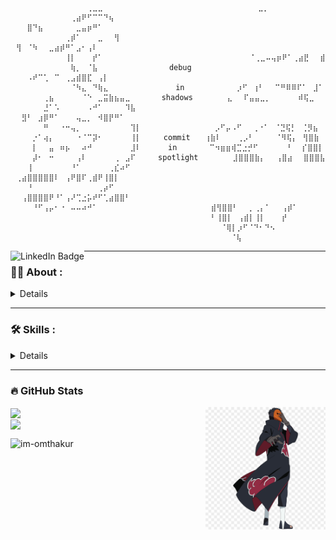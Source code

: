 <hi>
 
```
⠀⠀⠀⠀⠀⠀⠀⠀⠀⠀⠀⠀⠀⠀⢀⣀⣀                      ⠀        ⠀ ⠀⣀⡀
⠀⠀⠀⠀⠀⠀⠀⠀⠀⠀⠀⢀⣴⠟⠋⠉⠉⠙⢦                           ⠀⠀⠀⣿⠙⣦⠀⠀⠀⠀⠀⠀⣀⣤⡶⠛⠁
⠀⠀⠀⠀⠀⠀⠀⠀⠀⠀⢀⡾⠁⠀⠀⠀⣀⠀⠀⢻                    ⠀⠀     ⠀⢻⠀⠈⠳⠀⠀⣀⣴⡾⠛⠁⣠⠂⢠⠇                 
⠀⠀⠀⠀⠀⠀⠀⠀⠀⠀⢸⡇⠀⠀⠀⡞⠁                           ⠀⠀  ⠀⠈⢀⣀⠤⢤⡶⠟⠁⢀⣴⣟⠀⠀⣾
⠀⠀⠀⠀⠀⠀⠀⠀⠀⠀⠀⢷⡀⠀⠈⣧                debug         ⠀⠀⠀⠠⠞⠉⢁⠀⠉⠀⢀⣠⣾⣿⣏⠀⢠⡇
⠀⠀⠀⠀⠀⠀⠀⠀⠀⠀⠀⠈⠳⣄⠀⠙⢷⣄               in      ⠀⠀⠀  ⡰⠋⠀⢰⠃⠀⠀⠉⠛⠿⠿⠏⠁⠀⣸⠁
⠀⠀⠀⠀⠀⠀⢀⣦⠀⠀⠀⠀⠀⠈⠑⠀⣀⣭⣷⣦⣤⣀       shadows    ⠀⠀⠀⣄⠀⠀⠏⣤⣤⣀⡀⠀⠀⠀⠀⠀⠾⢯⣀
⠀⠀⠀⠀⠀⠀⣘⠁⠡⠀⠀⠀⠀⠀⠠⠚⠁⠀⠀⠀⠀⠹⣧                 ⠀⠀⣻⠃⠀⣰⡿⠛⠁⠀⠀⠀⢤⣀⡀⠀⠺⣿⡟⠛⠁
⠀⠀⠀⠀⠀⠀⠛⠀⠀⠐⠒⢤⡀⠀⠀⠀⠀⠀⠀⠀⠀⠀⢹⡇            ⠀  ⠀⡠⠋⡤⠠⠋⠀⠀⢀⠐⠁⠀⠈⣙⢯⡃⠀⢈⡻⣦           
⠀⠀⠀⠀⡐⠁⢴⡄⠀⠀⠀⠀⠐⠈⠉⡽⠂⠀⠀⠀⠀⠀⢸⡇     commit⠀  ⢰⣷⠇⠀⠀⠀⢀⡠⠃⠀⠀⠀⠀⠈⠻⢯⡄⠀⢻⣿⣷
⠀⠀⠀⠀⡇⠀⠀⣤⠀⠶⡦⠀⠀⠴⠚⠀⠀⠀⠀⠀⠀⠀⣸⠇      in    ⠀  ⠉⠲⣶⣶⢾⣉⣐⡚⠋⠀⠀⠀⠀⠀⠘⠀⠀⡎⣿⣿⡇
⠀⠀⠀⠀⡼⠂⠀⠒⠀⠀⠀⠀⢠⠇⠀⠀⠀⠀⠀⢀⠀⣠⠏     spotlight   ⠀⠀ ⠀⣸⣿⣿⣿⣷⡄⠀⠀⢠⣿⣴⠀⠀⣿⣿⣿⣧
⠀⠀⠀⢸⠀⠀⠀⠀⠀⠀⠀⠘⠁⠀⠀⠀⠀⠀⢀⣎⠴⠋                 ⠀⠀  ⠀⢀⣴⣿⣿⣿⣿⣿⠇⠀⢠⠟⣿⠏⢀⣾⠟⢸⣿⡇
⠀⠀⠀⠘⠀⠀⠀⠀⠀⠀⠀⠀⠀⠀⠀⠀⢀⡴⠋                       ⠀⠀⢠⣿⣿⣿⣿⠟⠘⠁⢠⠜⢉⣐⡥⠞⠋⢁⣴⣿⣿⠃
⠀⠀⠀⠀⠘⠋⢠⡤⠂⠐⠀⠤⠤⠴⠚⠁⠀⠀⠀                  ⠀⠀⠀⣾⢻⣿⣿⠃⠀⠀⡀⢀⡄⠁⠀⠀⢠⡾⠁
⠀⠀⠀⠀⠀⠀⠀⠀⠀⠀⠀⠀⠀⠀⠀⠀⠀⠀⠀                ⠀⠀  ⠀⠃⢸⣿⡇⠀⢠⣾⡇⢸⡇⠀⠀⠀⡞
⠀⠀⠀⠀⠀⠀⠀⠀⠀⠀⠀⠀⠀⠀⠀⠀⠀⠀⠀                 ⠀⠀⠀  ⠀⠈⢿⡇⡰⠋⠈⠙⠂⠙⠢
⠀⠀⠀⠀⠀⠀⠀⠀⠀⠀⠀⠀⠀⠀⠀⠀⠀⠀⠀                  ⠀⠀⠀⠀  ⠀⠈⢧ ⠀⠀⠀⠀⠀⠀⠀⠀⠀⠀⠀⠀
```

<social>
<div id="badges" >
  <a href="https://www.linkedin.com/in/omthakur16082/">
    <img align="left" src="https://img.shields.io/badge/LinkedIn-0077B5?style=for-the-badge&logo=linkedin&logoColor=white" alt="LinkedIn Badge"/>
      </a>
</div>
 
---

### :technologist: About :
<div>
<details>
 
- 🔭 I’m currently working on: [HackTheBox](https://app.hackthebox.com/profile/306826)

- 🌱 I’m currently learning Container Security/API Security/Network Security

- :mailbox:How to reach me:  [![Linkedin Badge](https://img.shields.io/badge/-linkedin-blue?style=flat&logo=Linkedin&logoColor=white)](https://www.linkedin.com/in/omthakur16082/)
</details>
  
</div>

 ---

 ### :hammer_and_wrench:	Skills :
<div>
 
<details>

#### **Programming Languages:**
 ![Python](https://img.shields.io/badge/python-%233776AB.svg?style=for-the-badge&logo=python&logoColor=white)
 ![Bash](https://img.shields.io/badge/bash-%23121011.svg?style=for-the-badge&logo=gnu-bash&logoColor=white)
 
#### **Cloud:**
 ![AWS](https://img.shields.io/badge/aws-%23FF9900.svg?style=for-the-badge&logo=amazon-aws&logoColor=white)
 
#### **Databases:**
 ![MongoDB](https://img.shields.io/badge/mongodb-%2347A248.svg?style=for-the-badge&logo=mongodb&logoColor=white)
 ![MySQL](https://img.shields.io/badge/mysql-%2300f.svg?style=for-the-badge&logo=mysql&logoColor=white)
 ![PostgreSQL](https://img.shields.io/badge/postgresql-%23336791.svg?style=for-the-badge&logo=postgresql&logoColor=white)
 ![Redis](https://img.shields.io/badge/redis-%23DC382D.svg?style=for-the-badge&logo=redis&logoColor=white)
 ![DynamoDB](https://img.shields.io/badge/dynamodb-%23005347.svg?style=for-the-badge&logo=amazon-dynamodb&logoColor=white)
 ![Prometheus](https://img.shields.io/badge/prometheus-%23E6522C.svg?style=for-the-badge&logo=prometheus&logoColor=white)
 ![Elasticsearch](https://img.shields.io/badge/elasticsearch-%23005571.svg?style=for-the-badge&logo=elasticsearch&logoColor=white)
 ![OpenSearch](https://img.shields.io/badge/opensearch-%230073B4.svg?style=for-the-badge&logo=opensearch&logoColor=white)
 ![SQLite](https://img.shields.io/badge/sqlite-%23003B57.svg?style=for-the-badge&logo=sqlite&logoColor=white)

#### **DevOps:**
 ![Docker](https://img.shields.io/badge/docker-%230db7ed.svg?style=for-the-badge&logo=docker&logoColor=white)
 ![Jenkins](https://img.shields.io/badge/jenkins-%23326ce5.svg?style=for-the-badge&logo=jenkins&logoColor=white)
 ![Git](https://img.shields.io/badge/git-%23F05033.svg?style=for-the-badge&logo=git&logoColor=white)
 ![Kubernetes](https://img.shields.io/badge/kubernetes-%23326ce5.svg?style=for-the-badge&logo=kubernetes&logoColor=white)
 ![GitLab](https://img.shields.io/badge/gitlab-%23FC6D26.svg?style=for-the-badge&logo=gitlab&logoColor=white)
 ![Locust](https://img.shields.io/badge/locust-%23000000.svg?style=for-the-badge&logo=python&logoColor=white)
 ![Ansible](https://img.shields.io/badge/ansible-%231A1918.svg?style=for-the-badge&logo=ansible&logoColor=white)
 ![AWS CodePipeline](https://img.shields.io/badge/codepipeline-%23232F3E.svg?style=for-the-badge&logo=aws-codepipeline&logoColor=white)
 ![AWS CodeBuild](https://img.shields.io/badge/codebuild-%23232F3E.svg?style=for-the-badge&logo=aws-codebuild&logoColor=white)
 ![Amazon EKS](https://img.shields.io/badge/eks-%23232F3E.svg?style=for-the-badge&logo=amazon-eks&logoColor=white)
 ![Amazon ECS](https://img.shields.io/badge/ecs-%23232F3E.svg?style=for-the-badge&logo=amazon-ecs&logoColor=white)

#### **Cybersecurity Tools:**
 ![Snort](https://img.shields.io/badge/snort-%23EB1D24.svg?style=for-the-badge&logo=snort&logoColor=white)
 ![Splunk](https://img.shields.io/badge/splunk-%23000000.svg?style=for-the-badge&logo=splunk&logoColor=white)
 ![Metasploit](https://img.shields.io/badge/metasploit-%230077C6.svg?style=for-the-badge&logo=metasploit&logoColor=white)
 ![Burp Suite](https://img.shields.io/badge/Burp_Suite-%23FF6600.svg?style=for-the-badge&logo=burpsuite&logoColor=white)
 ![Trivy](https://img.shields.io/badge/Trivy-%231904DA.svg?style=for-the-badge&logo=trivy&logoColor=white)
 ![Nmap](https://img.shields.io/badge/Nmap-%23000000.svg?style=for-the-badge&logo=nmap&logoColor=white)
 ![FFUF](https://img.shields.io/badge/FFUF-%23000000.svg?style=for-the-badge&logo=ffuf&logoColor=white)
 ![Pynt](https://img.shields.io/badge/Pynt-%23000000.svg?style=for-the-badge&logo=pynt&logoColor=white)
 ![Wireshark](https://img.shields.io/badge/Wireshark-%231679A7.svg?style=for-the-badge&logo=wireshark&logoColor=white)
 ![Hashcat](https://img.shields.io/badge/Hashcat-%23000000.svg?style=for-the-badge&logo=hashcat&logoColor=white)
 ![Sublist3r](https://img.shields.io/badge/Sublist3r-%23000000.svg?style=for-the-badge&logo=sublist3r&logoColor=white)
 ![Nikto](https://img.shields.io/badge/Nikto-%23000000.svg?style=for-the-badge&logo=nikto&logoColor=white)
 ![WPScan](https://img.shields.io/badge/WPScan-%23000000.svg?style=for-the-badge&logo=wpscan&logoColor=white)
 ![Netcat](https://img.shields.io/badge/Netcat-%23000000.svg?style=for-the-badge&logo=netcat&logoColor=white)
 ![sqlmap](https://img.shields.io/badge/sqlmap-%23000000.svg?style=for-the-badge&logo=sqlmap&logoColor=white)
 ![Nuclei](https://img.shields.io/badge/Nuclei-%23000000.svg?style=for-the-badge&logo=nuclei&logoColor=white)
 ![chkrootkit](https://img.shields.io/badge/chkrootkit-%23000000.svg?style=for-the-badge&logo=chkrootkit&logoColor=white)
 ![tcpdump](https://img.shields.io/badge/tcpdump-%23000000.svg?style=for-the-badge&logo=tcpdump&logoColor=white)

#### **Operating Systems:**
 ![Linux](https://img.shields.io/badge/linux-%23FCC624.svg?style=for-the-badge&logo=linux&logoColor=black)
 ![Ubuntu](https://img.shields.io/badge/ubuntu-%23E95420.svg?style=for-the-badge&logo=ubuntu&logoColor=white)
 ![Windows](https://img.shields.io/badge/windows-%230078D6.svg?style=for-the-badge&logo=windows&logoColor=white)
 ![Kali Linux](https://img.shields.io/badge/kali%20linux-%230087BA.svg?style=for-the-badge&logo=kalilinux&logoColor=white)
 ![Amazon Linux](https://img.shields.io/badge/amazon%20linux-%23232F3E.svg?style=for-the-badge&logo=amazon&logoColor=white)
 ![RHEL](https://img.shields.io/badge/rhel-%23EE0000.svg?style=for-the-badge&logo=redhat&logoColor=white)

</details>

  </div>
  
  ---
  
### 🔥 GitHub Stats

<img align="right" width="38%" src="https://github.com/im-omthakur/im-omthakur/blob/main/obito.png?raw=true"/>

<a href="https://github.com/im-omthakur"><img align="center" width="38%" src="https://awesome-github-stats.azurewebsites.net/user-stats/im-omthakur?cardType=level&theme=radical&preferLogin=true"></a>  
<a href="https://github.com/im-omthakur"><img align="center" width="38%" src="https://nirzak-streak-stats.vercel.app?user=im-omthakur&theme=radical"></a>
<p align="left"> <img src="https://komarev.com/ghpvc/?username=im-omthakur&label=Profile%20views&color=0e75b6&style=flat" alt="im-omthakur" /> </p>
